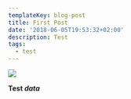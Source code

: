 ```yaml
---
templateKey: blog-post
title: First Post
date: '2018-06-05T19:53:32+02:00'
description: Test
tags:
  - test
---
```

![](/img/pexels-photo-691668.jpeg)

**Test _data_**
